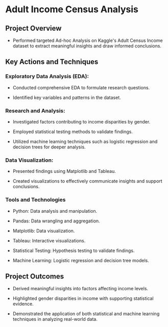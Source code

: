 # Adult Income Census Analysis

## Project Overview

- Performed targeted Ad-hoc Analysis on Kaggle's Adult Census Income dataset to extract meaningful insights and draw informed conclusions.

## Key Actions and Techniques

### Exploratory Data Analysis (EDA):

- Conducted comprehensive EDA to formulate research questions.

- Identified key variables and patterns in the dataset.

### Research and Analysis:

- Investigated factors contributing to income disparities by gender.

- Employed statistical testing methods to validate findings.

- Utilized machine learning techniques such as logistic regression and decision trees for deeper analysis.

### Data Visualization:

- Presented findings using Matplotlib and Tableau.

- Created visualizations to effectively communicate insights and support conclusions.

### Tools and Technologies

- Python: Data analysis and manipulation.

- Pandas: Data wrangling and aggregation.

- Matplotlib: Data visualization.

- Tableau: Interactive visualizations.

- Statistical Testing: Hypothesis testing to validate findings.

- Machine Learning: Logistic regression and decision tree models.

## Project Outcomes

- Derived meaningful insights into factors affecting income levels.

- Highlighted gender disparities in income with supporting statistical evidence.

- Demonstrated the application of both statistical and machine learning techniques in analyzing real-world data.
